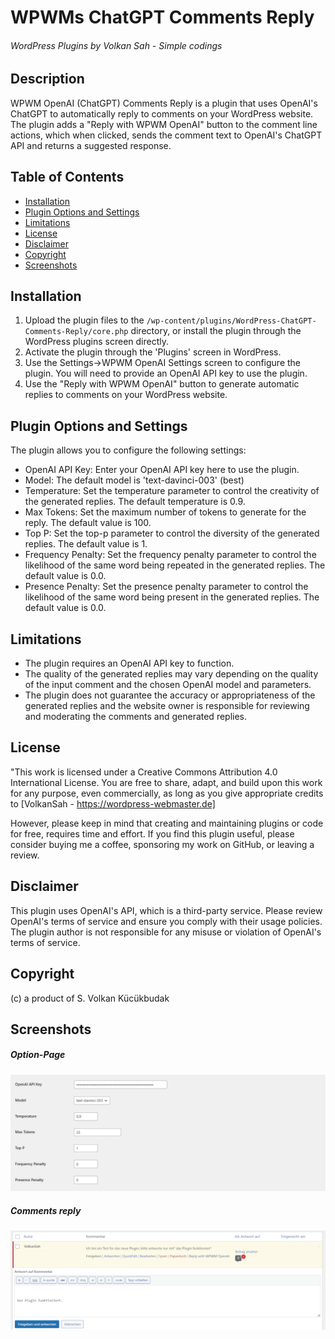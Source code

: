 # WPWMs ChatGPT Comments Reply 
###### WordPress Plugins by Volkan Sah - Simple codings
## Description

WPWM OpenAI (ChatGPT) Comments Reply is a plugin that uses OpenAI's ChatGPT to automatically reply to comments on your WordPress website. The plugin adds a "Reply with WPWM OpenAI" button to the comment line actions, which when clicked, sends the comment text to OpenAI's ChatGPT API and returns a suggested response.


## Table of Contents
- [Installation](#Installation)
- [Plugin Options and Settings](plugin-options-and-settings)
- [Limitations](#Limitations)
- [License](#License)
- [Disclaimer](#Disclaimer)
- [Copyright](#Copyright)
- [Screenshots](#Screenshots)


## Installation

1. Upload the plugin files to the `/wp-content/plugins/WordPress-ChatGPT-Comments-Reply/core.php` directory, or install the plugin through the WordPress plugins screen directly.
2. Activate the plugin through the 'Plugins' screen in WordPress.
3. Use the Settings->WPWM OpenAI Settings screen to configure the plugin. You will need to provide an OpenAI API key to use the plugin.
4. Use the "Reply with WPWM OpenAI" button to generate automatic replies to comments on your WordPress website.

## Plugin Options and Settings

The plugin allows you to configure the following settings:

- OpenAI API Key: Enter your OpenAI API key here to use the plugin.
- Model: The default model is 'text-davinci-003' (best)
- Temperature: Set the temperature parameter to control the creativity of the generated replies. The default temperature is 0.9.
- Max Tokens: Set the maximum number of tokens to generate for the reply. The default value is 100.
- Top P: Set the top-p parameter to control the diversity of the generated replies. The default value is 1.
- Frequency Penalty: Set the frequency penalty parameter to control the likelihood of the same word being repeated in the generated replies. The default value is 0.0.
- Presence Penalty: Set the presence penalty parameter to control the likelihood of the same word being present in the generated replies. The default value is 0.0.

## Limitations

- The plugin requires an OpenAI API key to function.
- The quality of the generated replies may vary depending on the quality of the input comment and the chosen OpenAI model and parameters.
- The plugin does not guarantee the accuracy or appropriateness of the generated replies and the website owner is responsible for reviewing and moderating the comments and generated replies.

## License

"This work is licensed under a Creative Commons Attribution 4.0 International License. You are free to share, adapt, and build upon this work for any purpose, even commercially, as long as you give appropriate credits to [VolkanSah - https://wordpress-webmaster.de] 

However, please keep in mind that creating and maintaining plugins or code for free, requires time and effort. If you find this plugin useful, please consider buying me a coffee, sponsoring my work on GitHub, or leaving a review.


## Disclaimer

This plugin uses OpenAI's API, which is a third-party service. Please review OpenAI's terms of service and ensure you comply with their usage policies. The plugin author is not responsible for any misuse or violation of OpenAI's terms of service.

## Copyright
(c) a product of S. Volkan Kücükbudak

## Screenshots
##### Option-Page
![Screenshot of Option Page](wpwm_comments_optionpage.png)
##### Comments reply
![Screenshot of comment view](comments_review.png)



